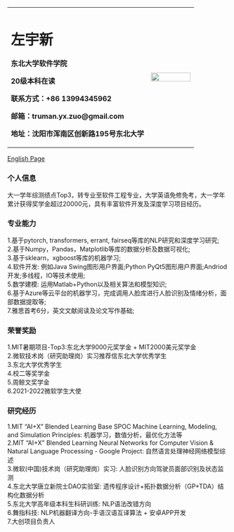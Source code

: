<table border="0">
  <tr>
    <td width="75%">
      <h1>左宇新</h1>
      <p><b>东北大学软件学院</b></p>
      <p><b>20级本科在读</b></p>
      <p><b>联系方式：+86 13994345962</b></p>
      <p><b>邮箱：truman.yx.zuo@gmail.com</b></p>
      <p><b>地址：沈阳市浑南区创新路195号东北大学</b></p>
    </td>
    <td width="25%">
      <img src="https://z3.ax1x.com/2021/09/25/4szkNR.jpg" width="100%">      
    </td>
  </tr>
</table>

[English Page](https://truman-zyx.github.io/yx.zuo.en.io/)  

### 个人信息
大一学年综测绩点Top3，转专业至软件工程专业，大学英语免修免考，大一学年累计获得奖学金超过20000元，具有丰富软件开发及深度学习项目经历。

### 专业能力
1.基于pytorch, transformers, errant, fairseq等库的NLP研究和深度学习研究;  
2.基于Numpy，Pandas，Matplotlib等库的数据分析及数据可视化;  
3.基于sklearn，xgboost等库的机器学习;  
4.软件开发: 例如Java Swing图形用户界面;Python PyQt5图形用户界面;Andriod开发;多线程，IO等技术使用;  
5.数学建模: 运用Matlab+Python以及相关算法和模型知识;  
6.基于Azure等云平台的机器学习，完成调用人脸库进行人脸识别及情绪分析，面部数据提取等;  
7.雅思首考6分，英文文献阅读及论文写作基础;  

### 荣誉奖励
1.MIT暑期项目-Top3:东北大学9000元奖学金 + MIT2000美元奖学金  
2.微软技术岗（研究助理岗）实习推荐信东北大学优秀学生  
3.东北大学优秀学生  
4.校二等奖学金  
5.周鲸文奖学金  
6.2021-2022微软学生大使
 
### 研究经历
1.MIT “AI+X” Blended Learning Base SPOC Machine Learning, Modeling, and Simulation Principles: 机器学习，数值分析，最优化方法等  
2.MIT “AI+X” Blended Learning Neural Networks for Computer Vision & Natural Language Processing - Google Project: 自然语言处理神经网络模型综述  
3.微软(中国)技术岗（研究助理岗）实习: 人脸识别方向驾驶员面部识别及状态监测  
4.东北大学唐立新院士DAO实验室: 遗传程序设计+拓扑数据分析（GP+TDA）结构化数据分析  
5.东北大学高年级本科生科研训练: NLP语法改错方向  
6.舞指科技: NLP机器翻译方向-手语汉语互译算法 + 安卓APP开发  
7.大创项目负责人





